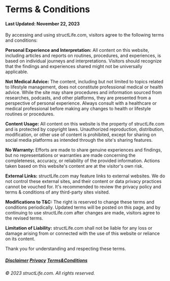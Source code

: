 # Terms & Conditions

#### Last Updated: November 22, 2023

By accessing and using structLife.com, visitors agree to the following terms and conditions:

**Personal Experience and Interpretation:** All content on this website, including articles and reports on routines, procedures, and experiences, is based on individual journeys and interpretations. Visitors should recognize that the findings and experiences shared might not be universally applicable.

**Not Medical Advice:** The content, including but not limited to topics related to lifestyle management, does not constitute professional medical or health advice. While the site may share procedures and information sourced from researches, podcasts, and other platforms, they are presented from a perspective of personal experience. Always consult with a healthcare or medical professional before making any changes to health or lifestyle routines or procedures.

**Content Usage:** All content on this website is the property of structLife.com and is protected by copyright laws. Unauthorized reproduction, distribution, modification, or other use of content is prohibited, except for sharing on social media platforms as intended through the site's sharing features.

**No Warranty:** Efforts are made to share genuine experiences and findings, but no representations or warranties are made concerning the completeness, accuracy, or reliability of the provided information. Actions taken based on this website's content are at the visitor's own risk.

**External Links:** structLife.com may feature links to external websites. We do not control these external sites, and their content or data privacy practices cannot be vouched for. It's recommended to review the privacy policy and terms & conditions of any third-party sites visited.

**Modifications to T&C:** The right is reserved to change these terms and conditions periodically. Updated terms will be posted on this page, and by continuing to use structLife.com after changes are made, visitors agree to the revised terms.

**Limitation of Liability:** structLife.com shall not be liable for any loss or damage arising from or connected with the use of this website or reliance on its content.

Thank you for understanding and respecting these terms.


##### [Disclaimer](/#/about-disclaimer)  [Privacy](/#/about-privacy-policy)  [Terms&Conditions](/#/about-terms-conditions)

###### © 2023 structLife.com. All rights reserved.